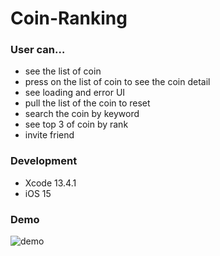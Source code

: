 # Coin-Ranking

### User can…

- see the list of coin
- press on the list of coin to see the coin detail
- see loading and error UI
- pull the list of the coin to reset 
- search the coin by keyword
- see top 3 of coin by rank
- invite friend

### Development

- Xcode 13.4.1
- iOS 15

### Demo 

![demo](demo.gif)

